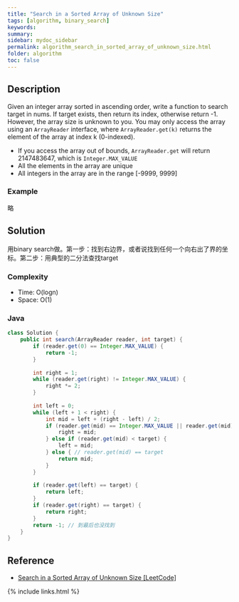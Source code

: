 ```yaml
---
title: "Search in a Sorted Array of Unknown Size"
tags: [algorithm, binary_search]
keywords:
summary:
sidebar: mydoc_sidebar
permalink: algorithm_search_in_sorted_array_of_unknown_size.html
folder: algorithm
toc: false
---
```


## Description
Given an integer array sorted in ascending order, write a function to search target in nums.  If target exists, then return its index, otherwise return -1. However, the array size is unknown to you. You may only access the array using an `ArrayReader` interface, where `ArrayReader.get(k)` returns the element of the array at index k (0-indexed).
* If you access the array out of bounds, `ArrayReader.get` will return 2147483647, which is `Integer.MAX_VALUE`
* All the elements in the array are unique
* All integers in the array are in the range [-9999, 9999]

### Example
略

## Solution
用binary search做。第一步：找到右边界，或者说找到任何一个向右出了界的坐标。第二步：用典型的二分法查找target

### Complexity
* Time: O(logn)
* Space: O(1)

### Java
```java
class Solution {
    public int search(ArrayReader reader, int target) {
        if (reader.get(0) == Integer.MAX_VALUE) {
            return -1;
        }
        
        int right = 1;
        while (reader.get(right) != Integer.MAX_VALUE) {
            right *= 2;
        }
        
        int left = 0;
        while (left + 1 < right) {
            int mid = left + (right - left) / 2;
            if (reader.get(mid) == Integer.MAX_VALUE || reader.get(mid) > target) {
                right = mid;
            } else if (reader.get(mid) < target) {
                left = mid;
            } else { // reader.get(mid) == target
                return mid;
            }
        }
        
        if (reader.get(left) == target) {
            return left;
        }
        if (reader.get(right) == target) {
            return right;
        }
        return -1; // 到最后也没找到
    }
}
```

## Reference
* [Search in a Sorted Array of Unknown Size [LeetCode]](https://leetcode.com/problems/search-in-a-sorted-array-of-unknown-size/description/)

{% include links.html %}
